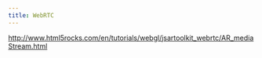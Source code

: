 ```yaml
---
title: WebRTC
---
```


http://www.html5rocks.com/en/tutorials/webgl/jsartoolkit_webrtc/AR_mediaStream.html
